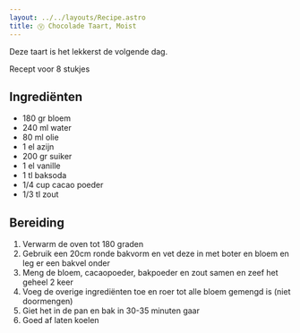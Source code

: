 ```yaml
---
layout: ../../layouts/Recipe.astro
title: Ⓥ Chocolade Taart, Moist
---
```

Deze taart is het lekkerst de volgende dag.

R﻿ecept voor 8 stukjes

## Ingrediënten

* 180 gr bloem
* 240 ml water
* 80 ml olie
* 1 el azijn
* 200 gr suiker
* 1 el vanille
* 1 tl baksoda
* 1/4 cup cacao poeder
* 1/3 tl zout

## Bereiding

1. Verwarm de oven tot 180 graden
2. Gebruik een 20cm ronde bakvorm en vet deze in met boter en bloem en leg er een bakvel onder
3. Meng de bloem, cacaopoeder, bakpoeder en zout samen en zeef het geheel 2 keer
4. Voeg de overige ingrediënten toe en roer tot alle bloem gemengd is (niet doormengen)
5. Giet het in de pan en bak in 30-35 minuten gaar
6. Goed af laten koelen